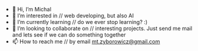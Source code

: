 - 👋 Hi, I’m Michal
- 👀 I’m interested in // web developing, but also AI
- 🌱 I’m currently learning // do we ever stop learning? :)
- 💞️ I’m looking to collaborate on // interesting projects. Just send me mail and lets see if we can do something together
- 📫 How to reach me // by email mt.zyborowicz@gmail.com


